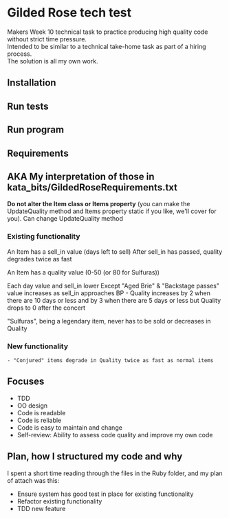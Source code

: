 # Gilded Rose tech test

Makers Week 10 technical task to practice producing high quality code without strict time pressure.<br>
Intended to be similar to a technical take-home task as part of a hiring process.<br>
The solution is all my own work. 

## Installation

## Run tests

## Run program

## Requirements
AKA My interpretation of those in kata_bits/GildedRoseRequirements.txt
----------------

**Do not alter the Item class or Items property** (you can make the UpdateQuality method and Items property static if you like, we'll cover for you).
Can change UpdateQuality method

### Existing functionality
An Item has a sell_in value (days left to sell)
  After sell_in has passed, quality degrades twice as fast

An Item has a quality value (0-50 (or 80 for Sulfuras))

Each day value and sell_in lower
  Except "Aged Brie" & "Backstage passes" value increases as sell_in approaches
  BP -	Quality increases by 2 when there are 10 days or less and by 3 when there are 5 days or less but Quality drops to 0 after the concert

"Sulfuras", being a legendary item, never has to be sold or decreases in Quality

### New functionality
	- "Conjured" items degrade in Quality twice as fast as normal items

## Focuses
* TDD
* OO design
* Code is readable
* Code is reliable
* Code is easy to maintain and change
* Self-review: Ability to assess code quality and improve my own code

## Plan, how I structured my code and why
I spent a short time reading through the files in the Ruby folder, and my plan of attach was this:
* Ensure system has good test in place for existing functionality
* Refactor existing functionality
* TDD new feature
